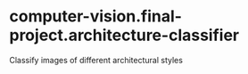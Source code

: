 # computer-vision.final-project.architecture-classifier
Classify images of different architectural styles
